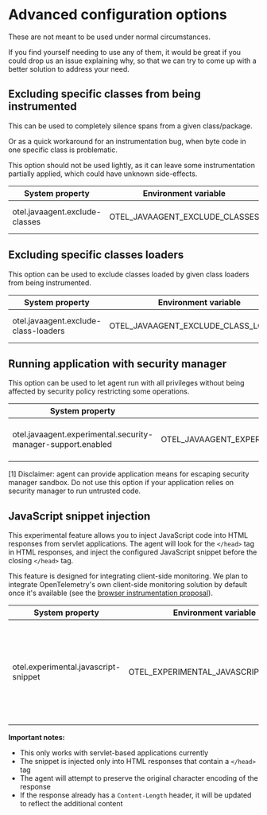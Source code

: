 # Advanced configuration options

These are not meant to be used under normal circumstances.

If you find yourself needing to use any of them, it would be great if you could drop us an issue
explaining why, so that we can try to come up with a better solution to address your need.

## Excluding specific classes from being instrumented

This can be used to completely silence spans from a given class/package.

Or as a quick workaround for an instrumentation bug, when byte code in one specific class is problematic.

This option should not be used lightly, as it can leave some instrumentation partially applied,
which could have unknown side-effects.

| System property                | Environment variable           | Purpose                                                                                            |
| ------------------------------ | ------------------------------ | -------------------------------------------------------------------------------------------------- |
| otel.javaagent.exclude-classes | OTEL_JAVAAGENT_EXCLUDE_CLASSES | Suppresses all instrumentation for specific classes, format is "my.package.MyClass,my.package2.\*" |

## Excluding specific classes loaders

This option can be used to exclude classes loaded by given class loaders from being instrumented.

| System property                      | Environment variable                 | Purpose                                                                         |
|--------------------------------------|--------------------------------------|---------------------------------------------------------------------------------|
| otel.javaagent.exclude-class-loaders | OTEL_JAVAAGENT_EXCLUDE_CLASS_LOADERS | Ignore the specified class loaders, format is "my.package.MyClass,my.package2." |

## Running application with security manager

This option can be used to let agent run with all privileges without being affected by security policy restricting some operations.

| System property                                              | Environment variable                                         | Purpose                               |
| ------------------------------------------------------------ | ------------------------------------------------------------ | ------------------------------------- |
| otel.javaagent.experimental.security-manager-support.enabled | OTEL_JAVAAGENT_EXPERIMENTAL_SECURITY_MANAGER_SUPPORT_ENABLED | Grant all privileges to agent code[1] |

[1] Disclaimer: agent can provide application means for escaping security manager sandbox. Do not use
this option if your application relies on security manager to run untrusted code.

## JavaScript snippet injection

This experimental feature allows you to inject JavaScript code into HTML responses from servlet applications. The agent will look for the `</head>` tag in HTML responses, and inject the configured JavaScript snippet before the closing `</head>` tag.

This feature is designed for integrating client-side monitoring.
We plan to integrate OpenTelemetry's own client-side monitoring solution by default once it's available
(see the [browser instrumentation proposal](https://github.com/open-telemetry/community/blob/main/projects/browser-phase-1.md)).

| System property                      | Environment variable                 | Purpose                                                                                                                                                                                                                                                            |
|--------------------------------------|--------------------------------------|--------------------------------------------------------------------------------------------------------------------------------------------------------------------------------------------------------------------------------------------------------------------|
| otel.experimental.javascript-snippet | OTEL_EXPERIMENTAL_JAVASCRIPT_SNIPPET | Experimental setting to inject a JavaScript snippet into HTML responses after the opening `<head>` tag. The value should be a complete JavaScript snippet including `<script>` tags if needed, e.g. `-Dotel.experimental.javascript-snippet="<script>console.log('Hello world!');</script>"` |

**Important notes:**

- This only works with servlet-based applications currently
- The snippet is injected only into HTML responses that contain a `</head>` tag
- The agent will attempt to preserve the original character encoding of the response
- If the response already has a `Content-Length` header, it will be updated to reflect the additional content
